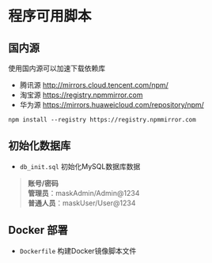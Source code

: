 # 程序可用脚本

## 国内源

使用国内源可以加速下载依赖库  

- 腾讯源 <http://mirrors.cloud.tencent.com/npm/>  
- 淘宝源 <https://registry.npmmirror.com>  
- 华为源 <https://mirrors.huaweicloud.com/repository/npm/>  

```shell
npm install --registry https://registry.npmmirror.com
```

## 初始化数据库

- `db_init.sql` 初始化MySQL数据库数据

> **账号/密码**  
> **管理员**：maskAdmin/Admin@1234  
> **普通人员**：maskUser/User@1234  

## Docker 部署

- `Dockerfile` 构建Docker镜像脚本文件
